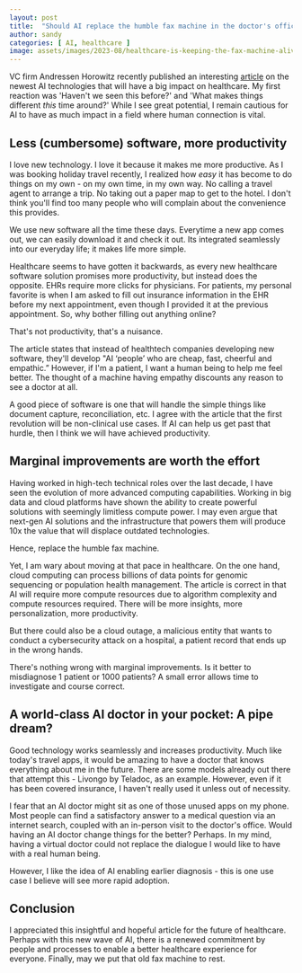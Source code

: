 ```yaml
---
layout: post
title:  "Should AI replace the humble fax machine in the doctor's office?"
author: sandy
categories: [ AI, healthcare ]
image: assets/images/2023-08/healthcare-is-keeping-the-fax-machine-alive.png
---
```

VC firm Andressen Horowitz recently published an interesting [article](https://a16z.com/2023/08/02/where-will-ai-have-the-biggest-impact-healthcare/) on the newest AI technologies that will have a big impact on healthcare.  My first reaction was 'Haven't we seen this before?' and 'What makes things different *this* time around?'  While I see great potential, I remain cautious for AI to have as much impact in a field where human connection is vital.

## Less (cumbersome) software, more productivity

I love new technology.  I love it because it makes me more productive.  As I was booking holiday travel recently, I realized how *easy* it has become to do things on my own - on my own time, in my own way.  No calling a travel agent to arrange a trip.  No taking out a paper map to get to the hotel.  I don't think you'll find too many people who will complain about the convenience this provides.

We use new software all the time these days.  Everytime a new app comes out, we can easily download it and check it out.  Its integrated seamlessly into our everyday life; it makes life more simple.

Healthcare seems to have gotten it backwards, as every new healthcare software solution promises more productivity, but instead does the opposite.  EHRs require more clicks for physicians.  For patients, my personal favorite is when I am asked to fill out insurance information in the EHR before my next appointment, even though I provided it at the previous appointment.  So, why bother filling out anything online?

That's not productivity, that's a nuisance.

The article states that instead of healthtech companies developing new software, they'll develop "AI ‘people’ who are cheap, fast, cheerful and empathic.”  However, if I'm a patient, I want a human being to help me feel better.  The thought of a machine having empathy discounts any reason to see a doctor at all.

A good piece of software is one that will handle the simple things like document capture, reconciliation, etc.  I agree with the article that the first revolution will be non-clinical use cases.  If AI can help us get past that hurdle, then I think we will have achieved productivity.

## Marginal improvements are worth the effort

Having worked in high-tech technical roles over the last decade, I have seen the evolution of more advanced computing capabilities.  Working in big data and cloud platforms have shown the ability to create powerful solutions with seemingly limitless compute power.  I may even argue that next-gen AI solutions and the infrastructure that powers them will produce 10x the value that will displace outdated technologies.

Hence, replace the humble fax machine.

Yet, I am wary about moving at that pace in healthcare.  On the one hand, cloud computing can process billions of data points for genomic sequencing or population health management.  The article is correct in that AI will require more compute resources due to algorithm complexity and compute resources required.  There will be more insights, more personalization, more productivity.  

But there could also be a cloud outage, a malicious entity that wants to conduct a cybersecurity attack on a hospital, a patient record that ends up in the wrong hands.

There's nothing wrong with marginal improvements.  Is it better to misdiagnose 1 patient or 1000 patients?  A small error allows time to investigate and course correct.


## A world-class AI doctor in your pocket: A pipe dream?

Good technology works seamlessly and increases productivity.  Much like today's travel apps, it would be amazing to have a doctor that knows everything about me in the future.  There are some models already out there that attempt this - Livongo by Teladoc, as an example.  However, even if it has been covered insurance, I haven't really used it unless out of necessity.  

I fear that an AI doctor might sit as one of those unused apps on my phone.  Most people can find a satisfactory answer to a medical question via an internet search, coupled with an in-person visit to the doctor's office.  Would having an AI doctor change things for the better?  Perhaps.  In my mind, having a virtual doctor could not replace the dialogue I would like to have with a real human being.

However, I like the idea of AI enabling earlier diagnosis - this is one use case I believe will see more rapid adoption. 

## Conclusion

I appreciated this insightful and hopeful article for the future of healthcare.  Perhaps with this new wave of AI, there is a renewed commitment by people and processes to enable a better healthcare experience for everyone.  Finally, may we put that old fax machine to rest.
